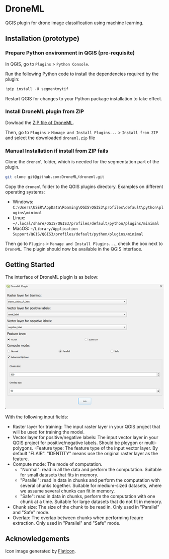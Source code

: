 # DroneML

QGIS plugin for drone image classification using machine learning.

## Installation (prototype)

### Prepare Python environment in QGIS (pre-requisite)

In QGIS, go to `Plugins` > `Python Console`.

Run the following Python code to install the dependencies required by the plugin:

```python
!pip install -U segmentmytif
```

Restart QGIS for changes to your Python package installation to take effect.

### Install DroneML plugin from ZIP

Dowload the [ZIP file of DroneML](LINK_TO_GITHUB_RELEASE/TO_BE_ADDED).

Then, go to `Plugins` > `Manage and Install Plugins...` > `Install from ZIP` and select the downloaded `droneml.zip` file   

### Manual Installation if install from ZIP fails

Clone the `droneml` folder, which is needed for the segmentation part of the plugin.

```bash
git clone git@github.com:DroneML/droneml.git
```

Copy the `droneml` folder to the QGIS plugins directory. Examples on different operating systems:

- Windows: `C:\Users\USER\AppData\Roaming\QGIS\QGIS3\profiles\default\python\plugins\minimal`
- Linux: `~/.local/share/QGIS/QGIS3/profiles/default/python/plugins/minimal`
- MacOS: `~/Library/Application Support/QGIS/QGIS3/profiles/default/python/plugins/minimal`

Then go to `Plugins` > `Manage and Install Plugins...`, check the box next to `DroneML`. The plugin should now be available in the QGIS interface.

## Getting Started

The interface of DroneML plugin is as below:

![droneml_ui_image](droneml_ui_image.png)

With the following input fields:

- Raster layer for training: The input raster layer in your QGIS project that will be used for training the model.
- Vector layer for positive/negative labels: The input vector layer in your QGIS project for positive/negative labels. Should be ploygon or multi-polygons.
-Feature type: The feature type of the input vector layer. By default "FLAIR". "IDENTITY" means use the original raster layer as the feature.
- Compute mode: The mode of computation.
  - "Normal": read in all the data and perform the computation. Suitable for small datasets that fits in memory.
  - "Parallel": read in data in chunks and perform the computation with several chunks together. Suitable for medium-sized datasets, where we assume several chunks can fit in memory.
  - "Safe": read in data in chunks, perform the computation with one chunk at a time. Suitable for large datasets that do not fit in memory.
- Chunk size: The size of the chunk to be read in. Only used in "Parallel" and "Safe" mode.
- Overlap: The overlap between chunks when performing feaure extraction. Only used in "Parallel" and "Safe" mode.

## Acknowledgements
Icon image generated by [Flaticon](https://www.flaticon.com/).